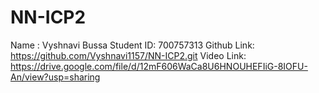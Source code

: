 # NN-ICP2
Name : Vyshnavi Bussa
Student ID: 700757313
Github Link: https://github.com/Vyshnavi1157/NN-ICP2.git
Video Link: https://drive.google.com/file/d/12mF606WaCa8U6HNOUHEFIiG-8IOFU-An/view?usp=sharing
